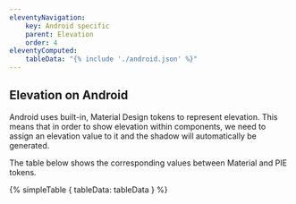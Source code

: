 ```yaml
---
eleventyNavigation:
    key: Android specific
    parent: Elevation
    order: 4
eleventyComputed:
    tableData: "{% include './android.json' %}"
---
```


## Elevation on Android

Android uses built-in, Material Design tokens to represent elevation. This means that in order to show elevation within components, we need to assign an elevation value to it and the shadow will automatically be generated.

The table below shows the corresponding values between Material and PIE tokens.

{% simpleTable {
  tableData: tableData
} %}
